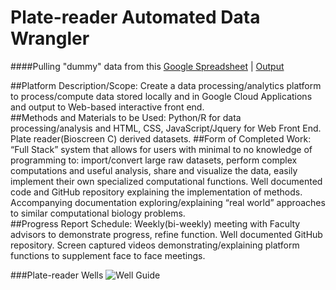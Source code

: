 # Plate-reader Automated Data Wrangler
####Pulling "dummy" data from this [Google Spreadsheet](https://docs.google.com/spreadsheets/d/1u54y6qETcyBdpQM1dJblD_F3TSeZ_qD7RPs5Ne2fPzk/pubhtml?gid=0&single=true "Input Sheet") | [Output](https://docs.google.com/spreadsheets/d/1u54y6qETcyBdpQM1dJblD_F3TSeZ_qD7RPs5Ne2fPzk/pubhtml?gid=1128971629&single=true "Output Sheet")

##Platform Description/Scope:
Create a data processing/analytics platform to process/compute data stored locally and in Google Cloud Applications and output to Web-based interactive front end.  
##Methods and Materials to be Used:
Python/R for data processing/analysis and HTML, CSS, JavaScript/Jquery for Web Front End. Plate reader(Bioscreen C) derived datasets. 
##Form of Completed Work:
“Full Stack” system that allows for users with minimal to no knowledge of programming to: import/convert large raw datasets, perform complex computations and useful analysis, share and visualize the data, easily implement their own specialized computational functions. Well documented code and GitHub repository explaining the implementation of methods. Accompanying documentation exploring/explaining “real world” approaches to similar computational biology problems.     
##Progress Report Schedule:
Weekly(bi-weekly) meeting with Faculty advisors to demonstrate progress, refine function. Well documented GitHub repository. Screen captured videos demonstrating/explaining platform functions to supplement face to face meetings.

###Plate-reader Wells
![Well Guide](https://github.com/SpaceTuna8/data-alpha-Guilf/blob/plate_reader/Microplate_simple.PNG?raw=true)
  
